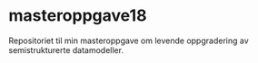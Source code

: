 # masteroppgave18
Repositoriet til min masteroppgave om levende oppgradering av semistrukturerte datamodeller.
